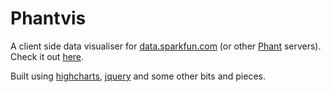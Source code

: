 # Phantvis

A client side data visualiser for [data.sparkfun.com](data.sparkfun.com) (or other [Phant](http://phant.io/) servers).  
Check it out [here](https://ryan.kurte.nz/phantvis/#3JyXy7EQaGuola5LqoaE).

Built using [highcharts](http://www.highcharts.com/), [jquery](https://jquery.com/) and some other bits and pieces.

